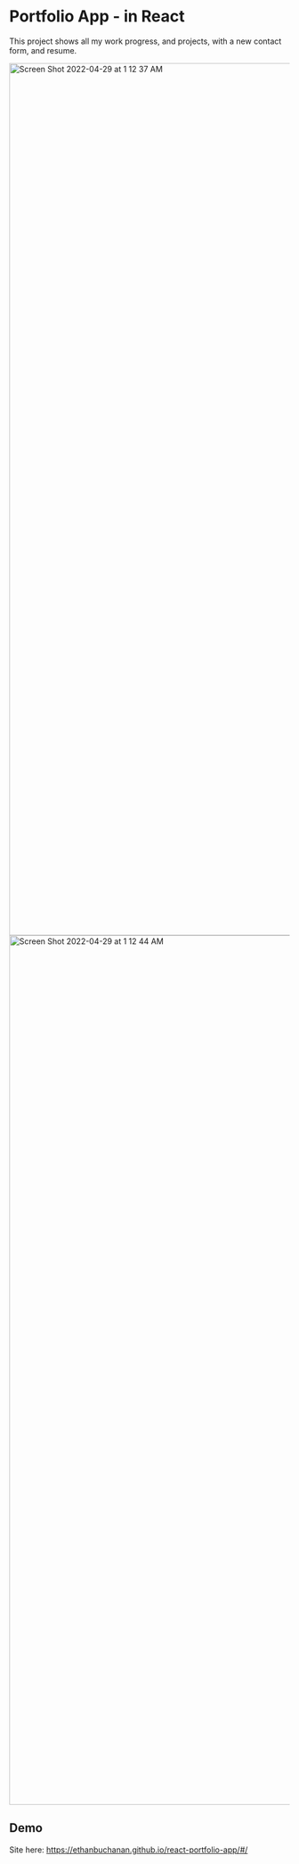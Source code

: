 # Portfolio App - in React

This project shows all my work progress, and projects, with a new contact form, and resume.

<img width="1564" alt="Screen Shot 2022-04-29 at 1 12 37 AM" src="https://user-images.githubusercontent.com/43100954/165907911-27ee610d-e1c8-446b-a0aa-a5108b89ddc6.png">
<img width="1559" alt="Screen Shot 2022-04-29 at 1 12 44 AM" src="https://user-images.githubusercontent.com/43100954/165907921-de1c7fd4-c4c0-41b5-8783-0f3ccfca1012.png">


## Demo

Site here: https://ethanbuchanan.github.io/react-portfolio-app/#/
